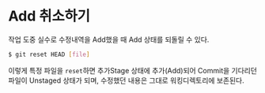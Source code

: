 # Add 취소하기

작업 도중 실수로 수정내역을 Add했을 때 Add 상태를 되돌릴 수 있다. 

```bash
$ git reset HEAD [file]
```

이렇게 특정 파일을 `reset`하면 추가Stage 상태에 추가(Add)되어 Commit을 기다리던 파일이 Unstaged 상태가 되며, 수정했던 내용은 그대로 워킹디렉토리에 보존된다.

